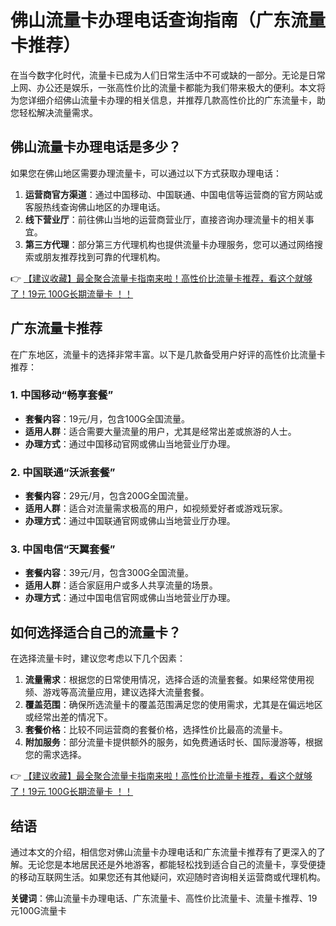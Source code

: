 # 佛山流量卡办理电话查询指南（广东流量卡推荐）

在当今数字化时代，流量卡已成为人们日常生活中不可或缺的一部分。无论是日常上网、办公还是娱乐，一张高性价比的流量卡都能为我们带来极大的便利。本文将为您详细介绍佛山流量卡办理的相关信息，并推荐几款高性价比的广东流量卡，助您轻松解决流量需求。

## 佛山流量卡办理电话是多少？

如果您在佛山地区需要办理流量卡，可以通过以下方式获取办理电话：

1. **运营商官方渠道**：通过中国移动、中国联通、中国电信等运营商的官方网站或客服热线查询佛山地区的办理电话。
2. **线下营业厅**：前往佛山当地的运营商营业厅，直接咨询办理流量卡的相关事宜。
3. **第三方代理**：部分第三方代理机构也提供流量卡办理服务，您可以通过网络搜索或朋友推荐找到可靠的代理机构。

👉 [【建议收藏】最全聚合流量卡指南来啦！高性价比流量卡推荐，看这个就够了！19元 100G长期流量卡 ！！](https://bit.ly/Liuliangka)

## 广东流量卡推荐

在广东地区，流量卡的选择非常丰富。以下是几款备受用户好评的高性价比流量卡推荐：

### 1. 中国移动“畅享套餐”
- **套餐内容**：19元/月，包含100G全国流量。
- **适用人群**：适合需要大量流量的用户，尤其是经常出差或旅游的人士。
- **办理方式**：通过中国移动官网或佛山当地营业厅办理。

### 2. 中国联通“沃派套餐”
- **套餐内容**：29元/月，包含200G全国流量。
- **适用人群**：适合对流量需求极高的用户，如视频爱好者或游戏玩家。
- **办理方式**：通过中国联通官网或佛山当地营业厅办理。

### 3. 中国电信“天翼套餐”
- **套餐内容**：39元/月，包含300G全国流量。
- **适用人群**：适合家庭用户或多人共享流量的场景。
- **办理方式**：通过中国电信官网或佛山当地营业厅办理。

## 如何选择适合自己的流量卡？

在选择流量卡时，建议您考虑以下几个因素：

1. **流量需求**：根据您的日常使用情况，选择合适的流量套餐。如果经常使用视频、游戏等高流量应用，建议选择大流量套餐。
2. **覆盖范围**：确保所选流量卡的覆盖范围满足您的使用需求，尤其是在偏远地区或经常出差的情况下。
3. **套餐价格**：比较不同运营商的套餐价格，选择性价比最高的流量卡。
4. **附加服务**：部分流量卡提供额外的服务，如免费通话时长、国际漫游等，根据您的需求选择。

👉 [【建议收藏】最全聚合流量卡指南来啦！高性价比流量卡推荐，看这个就够了！19元 100G长期流量卡 ！！](https://bit.ly/Liuliangka)

## 结语

通过本文的介绍，相信您对佛山流量卡办理电话和广东流量卡推荐有了更深入的了解。无论您是本地居民还是外地游客，都能轻松找到适合自己的流量卡，享受便捷的移动互联网生活。如果您还有其他疑问，欢迎随时咨询相关运营商或代理机构。

**关键词**：佛山流量卡办理电话、广东流量卡、高性价比流量卡、流量卡推荐、19元100G流量卡